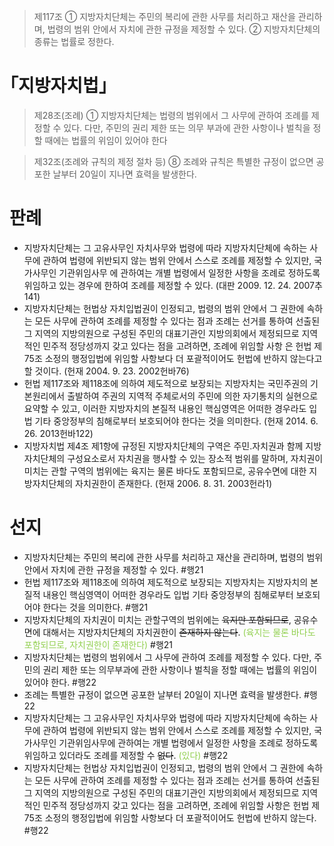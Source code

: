 > 제117조
> ① 지방자치단체는 주민의 복리에 관한 사무를 처리하고 재산을 관리하며, 법령의 범위 안에서 자치에 관한 규정을 제정할 수 있다.
> ② 지방자치단체의 종류는 법률로 정한다.

# ｢지방자치법｣
> 제28조(조례) 
> ① 지방자치단체는 법령의 범위에서 그 사무에 관하여 조례를 제정할 수 있다. 다만, 주민의 권리 제한 또는 의무 부과에 관한 사항이나 벌칙을 정할 때에는 법률의 위임이 있어야 한다

> 제32조(조례와 규칙의 제정 절차 등) 
> ⑧ 조례와 규칙은 특별한 규정이 없으면 공포한 날부터 20일이 지나면 효력을 발생한다.
# 판례
- 지방자치단체는 그 고유사무인 자치사무와 법령에 따라 지방자치단체에 속하는 사무에 관하여 법령에 위반되지 않는 범위 안에서 스스로 조례를 제정할 수 있지만, 국가사무인 기관위임사무 에 관하여는 개별 법령에서 일정한 사항을 조례로 정하도록 위임하고 있는 경우에 한하여 조례를 제정할 수 있다. (대판 2009. 12. 24. 2007추141)
- 지방자치단체는 헌법상 자치입법권이 인정되고, 법령의 범위 안에서 그 권한에 속하는 모든 사무에 관하여 조례를 제정할 수 있다는 점과 조례는 선거를 통하여 선출된 그 지역의 지방의원으로 구성된 주민의 대표기관인 지방의회에서 제정되므로 지역적인 민주적 정당성까지 갖고 있다는 점을 고려하면, 조례에 위임할 사항 은 헌법 제75조 소정의 행정입법에 위임할 사항보다 더 포괄적이어도 헌법에 반하지 않는다고 할 것이다. (헌재 2004. 9. 23. 2002헌바76)
- 헌법 제117조와 제118조에 의하여 제도적으로 보장되는 지방자치는 국민주권의 기본원리에서 출발하여 주권의 지역적 주체로서의 주민에 의한 자기통치의 실현으로 요약할 수 있고, 이러한 지방자치의 본질적 내용인 핵심영역은 어떠한 경우라도 입법 기타 중앙정부의 침해로부터 보호되어야 한다는 것을 의미한다. (헌재 2014. 6. 26. 2013헌바122)
- 지방자치법 제4조 제1항에 규정된 지방자치단체의 구역은 주민․자치권과 함께 지방자치단체의 구성요소로서 자치권을 행사할 수 있는 장소적 범위를 말하며, 자치권이 미치는 관할 구역의 범위에는 육지는 물론 바다도 포함되므로, 공유수면에 대한 지방자치단체의 자치권한이 존재한다. (헌재 2006. 8. 31. 2003헌라1)
# 선지
- 지방자치단체는 주민의 복리에 관한 사무를 처리하고 재산을 관리하며, 법령의 범위안에서 자치에 관한 규정을 제정할 수 있다. #행21
- 헌법 제117조와 제118조에 의하여 제도적으로 보장되는 지방자치는 지방자치의 본질적 내용인 핵심영역이 어떠한 경우라도 입법 기타 중앙정부의 침해로부터 보호되어야 한다는 것을 의미한다. #행21
- 지방자치단체의 자치권이 미치는 관할구역의 범위에는 ~~육지만 포함되므로~~, 공유수면에 대해서는 지방자치단체의 자치권한이 ~~존재하지 않는다~~. <font color="#92d050">(육지는 물론 바다도 포함되므로, 자치권한이 존재한다)</font> #행21
- 지방자치단체는 법령의 범위에서 그 사무에 관하여 조례를 제정할 수 있다. 다만, 주민의 권리 제한 또는 의무부과에 관한 사항이나 벌칙을 정할 때에는 법률의 위임이 있어야 한다. #행22 
- 조례는 특별한 규정이 없으면 공포한 날부터 20일이 지나면 효력을 발생한다. #행22
- 지방자치단체는 그 고유사무인 자치사무와 법령에 따라 지방자치단체에 속하는 사무에 관하여 법령에 위반되지 않는 범위 안에서 스스로 조례를 제정할 수 있지만, 국가사무인 기관위임사무에 관하여는 개별 법령에서 일정한 사항을 조례로 정하도록 위임하고 있더라도 조례를 제정할 수 ~~없다~~. <font color="#92d050">(있다)</font> #행22
- 지방자치단체는 헌법상 자치입법권이 인정되고, 법령의 범위 안에서 그 권한에 속하는 모든 사무에 관하여 조례를 제정할 수 있다는 점과 조례는 선거를 통하여 선출된 그 지역의 지방의원으로 구성된 주민의 대표기관인 지방의회에서 제정되므로 지역적인 민주적 정당성까지 갖고 있다는 점을 고려하면, 조례에 위임할 사항은 헌법 제75조 소정의 행정입법에 위임할 사항보다 더 포괄적이어도 헌법에 반하지 않는다. #행22
